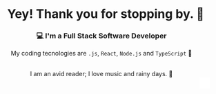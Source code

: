 
<div display="inline-block">
 
 <h1 align="center" style="margin-left: 20px">Yey! Thank you for stopping by. 👋 </h1>
 <h3 align="center">  💻 I'm a Full Stack Software Developer </h3>
</div>

<div align="center"  display="inline-block">

 My coding tecnologies are `.js`, `React`, `Node.js` and `TypeScript` 💜 

 <br> 
 I am an avid reader; I love music and rainy days. 🌱
 <br>
  <a  href="https://www.linkedin.com/in/heloisamcosta/"><img align="right" width="25px" src="https://github.com/Aakarsh-B/trying-repos/blob/master/linkedin.svg" />
</div>

##


